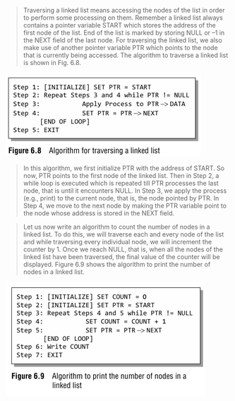 
 > Traversing a linked list means accessing the nodes of the list in order to perform some processing 
on them. Remember a linked list always contains a pointer variable START which stores the address 
of the first node of the list. End of the list is marked by storing NULL or –1 in the NEXT field of the 
last node. For traversing the linked list, we also make use of another pointer variable PTR which 
points to the node that is currently being accessed. The algorithm to traverse a linked list is shown 
in Fig. 6.8.
 

 ![/image/list/8.png](/image/list/8.png) 

 >  In this algorithm, we first initialize PTR with the address of START. So now, PTR points to the first 
node of the linked list. Then in Step 2, a while loop is executed which is repeated till PTR processes 
the last node, that is until it encounters NULL. In Step 3, we apply the process (e.g., print) to the 
current node, that is, the node pointed by PTR. In Step 4, we move to the next node by making the 
PTR variable point to the node whose address is stored in the NEXT field. 
 

 > Let us now write an algorithm to count the 
number of nodes in a linked list. To do this, we 
will traverse each and every node of the list and 
while traversing every individual node, we will 
increment the counter by 1. Once we reach NULL, 
that is, when all the nodes of the linked list have 
been traversed, the final value of the counter will 
be displayed. Figure 6.9 shows the algorithm to 
print the number of nodes in a linked list.
 

 ![/image/list/9.png](/image/list/9.png) 
